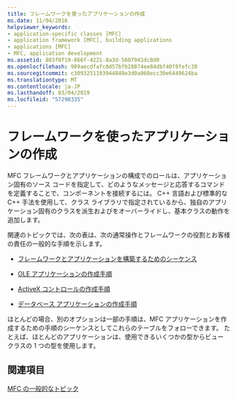 ```yaml
---
title: フレームワークを使ったアプリケーションの作成
ms.date: 11/04/2016
helpviewer_keywords:
- application-specific classes [MFC]
- application framework [MFC], building applications
- applications [MFC]
- MFC, application development
ms.assetid: 883f0f19-866f-4221-8a3d-5607941dc8d0
ms.openlocfilehash: 989aecdfafc0d57bfb28874ee84dbf40f8fefc30
ms.sourcegitcommit: c3093251193944840e3d0a068ecc30e6449624ba
ms.translationtype: MT
ms.contentlocale: ja-JP
ms.lasthandoff: 03/04/2019
ms.locfileid: "57298335"
---
```

# <a name="building-on-the-framework"></a>フレームワークを使ったアプリケーションの作成

MFC フレームワークとアプリケーションの構成でのロールは、アプリケーション固有のソース コードを指定して、どのようなメッセージと応答するコマンドを定義することで、コンポーネントを接続するには。 C++ 言語および標準的な C++ 手法を使用して、クラス ライブラリで指定されているから、独自のアプリケーション固有のクラスを派生およびをオーバーライドし、基本クラスの動作を追加します。

関連のトピックでは、次の表は、次の通常操作とフレームワークの役割とお客様の責任の一般的な手順を示します。

- [フレームワークとアプリケーションを構築するためのシーケンス](../mfc/sequence-of-operations-for-building-mfc-applications.md)

- [OLE アプリケーションの作成手順](../mfc/sequence-of-operations-for-creating-ole-applications.md)

- [ActiveX コントロールの作成手順](../mfc/sequence-of-operations-for-creating-activex-controls.md)

- [データベース アプリケーションの作成手順](../mfc/sequence-of-operations-for-creating-database-applications.md)

ほとんどの場合、別のオプションは一部の手順は、MFC アプリケーションを作成するための手順のシーケンスとしてこれらのテーブルをフォローできます。 たとえば、ほとんどのアプリケーションは、使用できるいくつかの型からビュー クラスの 1 つの型を使用します。

## <a name="see-also"></a>関連項目

[MFC の一般的なトピック](../mfc/general-mfc-topics.md)
